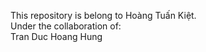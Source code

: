 This repository is belong to Hoàng Tuấn Kiệt.   
Under the collaboration of:   
Tran Duc Hoang Hung

